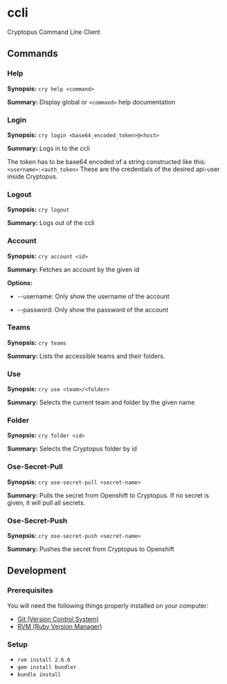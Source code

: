 # ccli

Cryptopus Command Line Client

## Commands

### Help

**Synopsis:** `cry help <command>`

**Summary:** Display global or `<command>` help documentation

### Login

**Synopsis:** `cry login <base64_encoded_token>@<host>`

**Summary:** Logs in to the ccli

The token has to be base64 encoded of a string constructed like this: `<username>:<auth_token>`
These are the credentials of the desired api-user inside Cryptopus.

### Logout

**Synopsis:** `cry logout`

**Summary:** Logs out of the ccli

### Account

**Synopsis:** `cry account <id>`

**Summary:** Fetches an account by the given id

**Options:** 

- --username: Only show the username of the account

- --password: Only show the password of the account

### Teams

**Synopsis:** `cry teams`

**Summary:** Lists the accessible teams and their folders.

### Use

**Synopsis:** `cry use <team>/<folder>`

**Summary:** Selects the current team and folder by the given name

### Folder

**Synopsis:** `cry folder <id>`

**Summary:** Selects the Cryptopus folder by id

### Ose-Secret-Pull

**Synopsis:** `cry ose-secret-pull <secret-name>`

**Summary:** Pulls the secret from Openshift to Cryptopus. If no secret is given, it will pull all secrets.

### Ose-Secret-Push

**Synopsis:** `cry ose-secret-push <secret-name>`

**Summary:** Pushes the secret from Cryptopus to Openshift

## Development

### Prerequisites

You will need the following things properly installed on your computer:

- [Git (Version Control System)](http://git-scm.com/)
- [RVM (Ruby Version Manager)](http://rvm.io/)

### Setup

- `rvm install 2.6.0`
- `gem install bundler`
- `bundle install`
